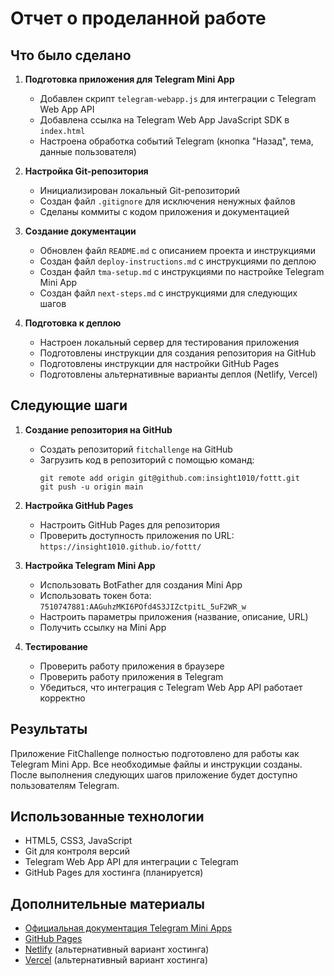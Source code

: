 # Отчет о проделанной работе

## Что было сделано

1. **Подготовка приложения для Telegram Mini App**
   - Добавлен скрипт `telegram-webapp.js` для интеграции с Telegram Web App API
   - Добавлена ссылка на Telegram Web App JavaScript SDK в `index.html`
   - Настроена обработка событий Telegram (кнопка "Назад", тема, данные пользователя)

2. **Настройка Git-репозитория**
   - Инициализирован локальный Git-репозиторий
   - Создан файл `.gitignore` для исключения ненужных файлов
   - Сделаны коммиты с кодом приложения и документацией

3. **Создание документации**
   - Обновлен файл `README.md` с описанием проекта и инструкциями
   - Создан файл `deploy-instructions.md` с инструкциями по деплою
   - Создан файл `tma-setup.md` с инструкциями по настройке Telegram Mini App
   - Создан файл `next-steps.md` с инструкциями для следующих шагов

4. **Подготовка к деплою**
   - Настроен локальный сервер для тестирования приложения
   - Подготовлены инструкции для создания репозитория на GitHub
   - Подготовлены инструкции для настройки GitHub Pages
   - Подготовлены альтернативные варианты деплоя (Netlify, Vercel)

## Следующие шаги

1. **Создание репозитория на GitHub**
   - Создать репозиторий `fitchallenge` на GitHub
   - Загрузить код в репозиторий с помощью команд:
     ```
     git remote add origin git@github.com:insight1010/fottt.git
     git push -u origin main
     ```

2. **Настройка GitHub Pages**
   - Настроить GitHub Pages для репозитория
   - Проверить доступность приложения по URL: `https://insight1010.github.io/fottt/`

3. **Настройка Telegram Mini App**
   - Использовать BotFather для создания Mini App
   - Использовать токен бота: `7510747881:AAGuhzMKI6POfd4S3JIZctpitL_5uF2WR_w`
   - Настроить параметры приложения (название, описание, URL)
   - Получить ссылку на Mini App

4. **Тестирование**
   - Проверить работу приложения в браузере
   - Проверить работу приложения в Telegram
   - Убедиться, что интеграция с Telegram Web App API работает корректно

## Результаты

Приложение FitChallenge полностью подготовлено для работы как Telegram Mini App. Все необходимые файлы и инструкции созданы. После выполнения следующих шагов приложение будет доступно пользователям Telegram.

## Использованные технологии

- HTML5, CSS3, JavaScript
- Git для контроля версий
- Telegram Web App API для интеграции с Telegram
- GitHub Pages для хостинга (планируется)

## Дополнительные материалы

- [Официальная документация Telegram Mini Apps](https://core.telegram.org/bots/webapps)
- [GitHub Pages](https://pages.github.com/)
- [Netlify](https://www.netlify.com/) (альтернативный вариант хостинга)
- [Vercel](https://vercel.com/) (альтернативный вариант хостинга) 